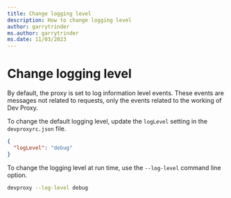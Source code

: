 ```yaml
---
title: Change logging level
description: How to change logging level
author: garrytrinder
ms.author: garrytrinder
ms.date: 11/03/2023
---
```


# Change logging level

By default, the proxy is set to log information level events. These events are messages not related to requests, only the events related to the working of Dev Proxy.

To change the default logging level, update the `logLevel` setting in the `devproxyrc.json` file.

```json
{
  "logLevel": "debug"
}
```

To change the logging level at run time, use the `--log-level` command line option.

```sh
devproxy --log-level debug
```
